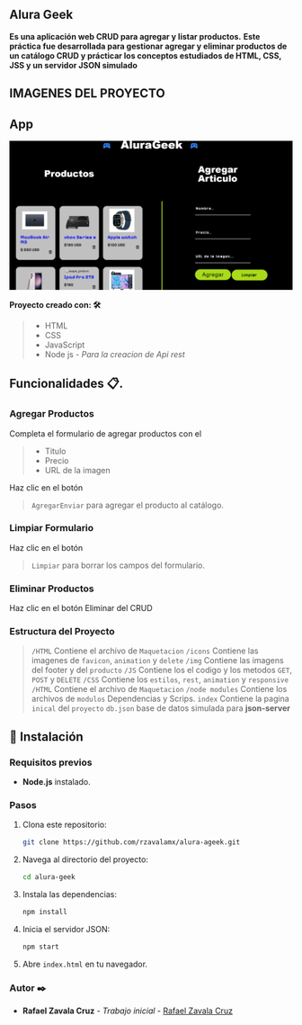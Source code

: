 ## Alura Geek

**Es una aplicación web CRUD para agregar y listar productos.**
**Este práctica fue desarrollada para gestionar agregar y eliminar productos de un catálogo CRUD y prácticar los conceptos estudiados de HTML, CSS, JSS y un servidor JSON simulado**

## IMAGENES DEL PROYECTO

## App
![aluraGeek](https://github.com/rzavalamx/alura-geek/blob/main/img/alurageek.png?raw=true)

**Proyecto creado con: 🛠️**
  
  > * HTML
  > * CSS
  > * JavaScript
  > * Node js -  *Para la creacion de Api rest*

## Funcionalidades 📋.

### Agregar Productos

Completa el formulario de agregar productos con el

  > - Titulo
  > - Precio
  > - URL de la imagen

Haz clic en el botón

  > `AgregarEnviar` para agregar el producto al catálogo.

### Limpiar Formulario

Haz clic en el botón 

  > `Limpiar` para borrar los campos del formulario.

### Eliminar Productos

Haz clic en el botón Eliminar del CRUD 

### Estructura del Proyecto

  > `/HTML` Contiene el archivo de  `Maquetacion`
  > `/icons` Contiene las imagenes de  `favicon`, `animation` y `delete`
  > `/img` Contiene las imagens del footer  y del `producto`
  > `/JS` Contiene los el codigo y los metodos `GET`, `POST` y `DELETE`
  > `/CSS` Contiene los `estilos`, `rest`, `animation` y `responsive`
  > `/HTML` Contiene el archivo de  `Maquetacion`
  > `/node modules` Contiene los archivos de  `modulos` Dependencias y Scrips.
  > `index` Contiene la pagina `inical` del  `proyecto`
  > `db.json` base de datos simulada para **json-server**

## 🚀 Instalación

### Requisitos previos

- **Node.js** instalado.

### Pasos

1. Clona este repositorio:

   ```bash
   git clone https://github.com/rzavalamx/alura-ageek.git
   ```

2. Navega al directorio del proyecto:

   ```bash
   cd alura-geek
   ```

3. Instala las dependencias:

   ```bash
   npm install
   ```

4. Inicia el servidor JSON:

   ```bash
   npm start
   ```
5. Abre `index.html` en tu navegador.

### Autor ✒️  

- **Rafael Zavala Cruz** - _Trabajo inicial_ - [Rafael Zavala Cruz](https://github.com/rzavalamx)
